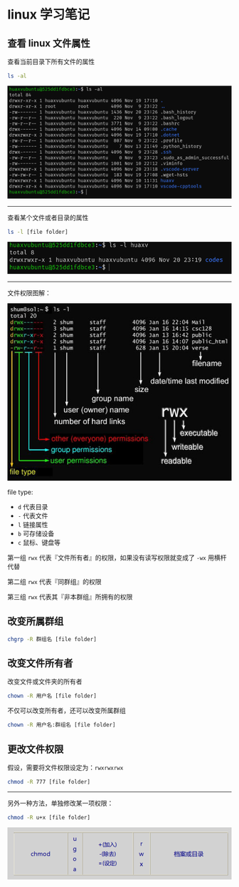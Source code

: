 # linux 学习笔记

## 查看 linux 文件属性

查看当前目录下所有文件的属性

```bash
ls -al
```

![](./img/linux%20所有文件属性.png)

---

查看某个文件或者目录的属性


```bash
ls -l [file folder]
```

![](./img/linux%20查看单个文件属性.png)

---

文件权限图解：

![](./img/文件权限图解.jpg)

file type:

- `d` 代表目录
- `-` 代表文件
- `l` 链接属性
- `b` 可存储设备
- `c` 鼠标、键盘等

第一组 `rwx` 代表『文件所有者』的权限，如果没有读写权限就变成了 `-wx` 用横杆代替

第二组 `rwx` 代表『同群组』的权限

第三组 `rwx` 代表其『非本群组』所拥有的权限

## 改变所属群组

```bash
chgrp -R 群组名 [file folder]
```

## 改变文件所有者

改变文件或文件夹的所有者

```bash
chown -R 用户名 [file folder]
```

不仅可以改变所有者，还可以改变所属群组

```bash
chown -R 用户名:群组名 [file folder]
```

## 更改文件权限

假设，需要将文件权限设定为：`rwxrwxrwx`

```bash
chmod -R 777 [file folder]
```

---

另外一种方法，单独修改某一项权限：

```bash
chmod -R u+x [file folder]
```

![](./img/单独修改文件某一项权限.png)


